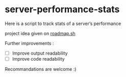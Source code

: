 # server-performance-stats

Here is a script to track stats of a server’s performance

project idea given on [roadmap.sh](https://roadmap.sh/projects/server-stats)

Further improvements : 
- [ ] Improve output readability
- [ ] Improve code readability

Recommandations are welcome :)

